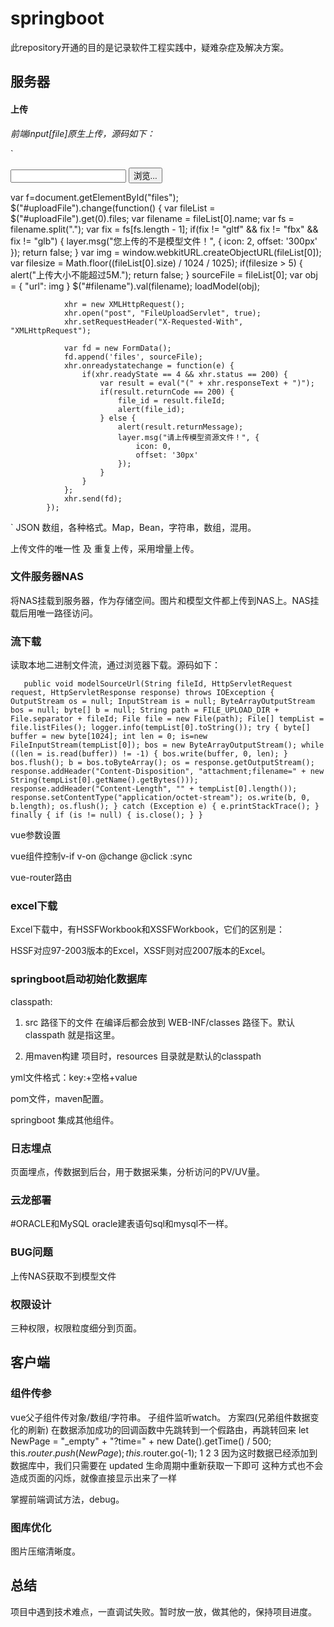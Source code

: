 # springboot

此repository开通的目的是记录软件工程实践中，疑难杂症及解决方案。

## 服务器

#### 上传

*前端input[file]原生上传，源码如下：*

`
<div style="margin-top:5px;">
  <input type="file" id="uploadFile" style="display:none;" />
  <input type="text" id="filename" />
  <button class="btn btn_default" id="selectBtn" onclick="javascript:$('#uploadFile').click();">浏览...</button>
</div>


var f=document.getElementById("files");
	$("#uploadFile").change(function() {
				var fileList = $("#uploadFile").get(0).files;
				var filename = fileList[0].name;
				var fs = filename.split(".");
				var fix = fs[fs.length - 1];
				if(fix != "gltf" && fix != "fbx" && fix != "glb") {
					layer.msg("您上传的不是模型文件！", {
						icon: 2,
						offset: '300px'
					});
					return false;
				}
				var img = window.webkitURL.createObjectURL(fileList[0]);
				var filesize = Math.floor((fileList[0].size) / 1024 / 1025);
				if(filesize > 5) {
					alert("上传大小不能超过5M.");
					return false;
				}
				sourceFile = fileList[0];
				var obj = {
					"url": img
				}
				$("#filename").val(filename);
				loadModel(obj);

				xhr = new XMLHttpRequest();
				xhr.open("post", "FileUploadServlet", true);
				xhr.setRequestHeader("X-Requested-With", "XMLHttpRequest");

				var fd = new FormData();
				fd.append('files', sourceFile);
				xhr.onreadystatechange = function(e) {
					if(xhr.readyState == 4 && xhr.status == 200) {
						var result = eval("(" + xhr.responseText + ")");
						if(result.returnCode == 200) {
							file_id = result.fileId;
							alert(file_id);
						} else {
							alert(result.returnMessage);
							layer.msg("请上传模型资源文件！", {
								icon: 0,
								offset: '30px'
							});
						}
					}
				};
				xhr.send(fd);
			});
`
JSON 数组，各种格式。Map，Bean，字符串，数组，混用。

上传文件的唯一性 及 重复上传，采用增量上传。

### 文件服务器NAS

将NAS挂载到服务器，作为存储空间。图片和模型文件都上传到NAS上。NAS挂载后用唯一路径访问。

### 流下载

读取本地二进制文件流，通过浏览器下载。源码如下：

`	
public void modelSourceUrl(String fileId, HttpServletRequest request, HttpServletResponse response) throws IOException {
		OutputStream os = null;
		InputStream is = null;
		ByteArrayOutputStream bos = null;
		byte[] b = null;
		String path = FILE_UPLOAD_DIR + File.separator + fileId;
		File file = new File(path);
		File[] tempList = file.listFiles();
		logger.info(tempList[0].toString());
		try {
			byte[] buffer = new byte[1024];
			int len = 0;
			is=new FileInputStream(tempList[0]);
			bos = new ByteArrayOutputStream();
			while ((len = is.read(buffer)) != -1) {
				bos.write(buffer, 0, len);
			}
			bos.flush();
			b = bos.toByteArray();
			os = response.getOutputStream();
            response.addHeader("Content-Disposition", "attachment;filename=" + new String(tempList[0].getName().getBytes()));
            response.addHeader("Content-Length", "" + tempList[0].length());
            response.setContentType("application/octet-stream");
			os.write(b, 0, b.length);
			os.flush();
		} catch (Exception e) {
			e.printStackTrace();
		} finally {
			if (is != null) {
				 is.close();
			}
		}
`

vue参数设置

vue组件控制v-if v-on @change @click :sync

vue-router路由

### excel下载

Excel下载中，有HSSFWorkbook和XSSFWorkbook，它们的区别是：

HSSF对应97-2003版本的Excel，XSSF则对应2007版本的Excel。

### springboot启动初始化数据库

classpath:
 
1.  src 路径下的文件 在编译后都会放到 WEB-INF/classes 路径下。默认classpath 就是指这里。
 
2. 用maven构建 项目时，resources 目录就是默认的classpath

yml文件格式：key:+空格+value

pom文件，maven配置。

springboot 集成其他组件。

### 日志埋点

页面埋点，传数据到后台，用于数据采集，分析访问的PV/UV量。

### 云龙部署

#ORACLE和MySQL
oracle建表语句sql和mysql不一样。


### BUG问题
上传NAS获取不到模型文件

### 权限设计
三种权限，权限粒度细分到页面。

## 客户端

### 组件传参

vue父子组件传对象/数组/字符串。
子组件监听watch。
方案四(兄弟组件数据变化的刷新)
在数据添加成功的回调函数中先跳转到一个假路由，再跳转回来
let NewPage = "_empty" + "?time=" + new Date().getTime() / 500;
this.$router.push(NewPage);
this.$router.go(-1);
1
2
3
因为这时数据已经添加到数据库中，我们只需要在 updated 生命周期中重新获取一下即可
这种方式也不会造成页面的闪烁，就像直接显示出来了一样

掌握前端调试方法，debug。

### 图库优化

图片压缩清晰度。

## 总结

项目中遇到技术难点，一直调试失败。暂时放一放，做其他的，保持项目进度。
